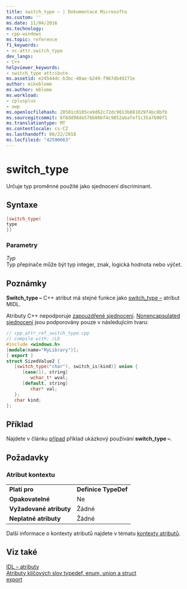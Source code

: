 ```yaml
---
title: switch_type – | Dokumentace Microsoftu
ms.custom: ''
ms.date: 11/04/2016
ms.technology:
- cpp-windows
ms.topic: reference
f1_keywords:
- vc-attr.switch_type
dev_langs:
- C++
helpviewer_keywords:
- switch_type attribute
ms.assetid: e24544dc-b3bc-48ae-b249-f967db49271e
author: mikeblome
ms.author: mblome
ms.workload:
- cplusplus
- uwp
ms.openlocfilehash: 28501c0105ce9d62c72dc9013b881029f4bc8bfb
ms.sourcegitcommit: 6f8dd98de57bb80bf4c9852abafef1c35a7600f1
ms.translationtype: MT
ms.contentlocale: cs-CZ
ms.lasthandoff: 08/22/2018
ms.locfileid: "42590663"
---
```

# <a name="switchtype"></a>switch_type

Určuje typ proměnné použité jako sjednocení discriminant.

## <a name="syntax"></a>Syntaxe

```cpp
[switch_type(
type
}]
```

### <a name="parameters"></a>Parametry

*Typ*  
Typ přepínače může být typ integer, znak, logická hodnota nebo výčet.

## <a name="remarks"></a>Poznámky

**Switch_type –** C++ atribut má stejné funkce jako [switch_type –](http://msdn.microsoft.com/library/windows/desktop/aa367276) atribut MIDL.

Atributy C++ nepodporuje [zapouzdřené sjednocení](http://msdn.microsoft.com/library/windows/desktop/aa366811). [Nonencapsulated sjednocení](http://msdn.microsoft.com/library/windows/desktop/aa367119) jsou podporovány pouze v následujícím tvaru:

```cpp
// cpp_attr_ref_switch_type.cpp
// compile with: /LD
#include <windows.h>
[module(name="MyLibrary")];
[ export ]
struct SizedValue2 {
   [switch_type("char"), switch_is(kind)] union {
      [case(1), string]
         wchar_t* wval;
      [default, string]
         char* val;
   };
   char kind;
};
```

## <a name="example"></a>Příklad

Najdete v článku [případ](../windows/case-cpp.md) příklad ukázkový používání **switch_type –**.

## <a name="requirements"></a>Požadavky

### <a name="attribute-context"></a>Atribut kontextu

|||
|-|-|
|**Platí pro**|**Definice TypeDef**|
|**Opakovatelné**|Ne|
|**Vyžadované atributy**|Žádné|
|**Neplatné atributy**|Žádné|

Další informace o kontexty atributů najdete v tématu [kontexty atributů](../windows/attribute-contexts.md).

## <a name="see-also"></a>Viz také

[IDL – atributy](../windows/idl-attributes.md)  
[Atributy klíčových slov typedef, enum, union a struct](../windows/typedef-enum-union-and-struct-attributes.md)  
[export](../windows/export.md)  
